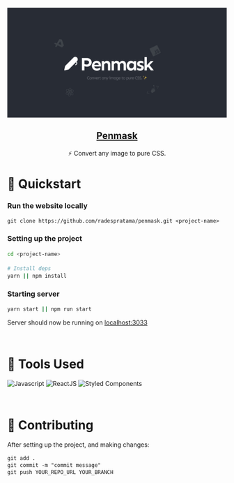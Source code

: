 <p align="center">
  <img align="center" src="https://github.com/radespratama/penmask/blob/main/public/static/banner-repo-penmask.jpg?raw=true" />
  <a href="https://penmask.vercel.app">
    <h2 align="center">Penmask</h2>
  </a>
</p> 
<p align="center">⚡ Convert any image to pure CSS.</p>

# 🚀 Quickstart

### Run the website locally

```
git clone https://github.com/radespratama/penmask.git <project-name>
```

### Setting up the project

```bash
cd <project-name>

# Install deps
yarn || npm install
```

### Starting server

```bash
yarn start || npm run start
```

Server should now be running on [localhost:3033](https://localhost:3033)

<br/>

# 🔧 Tools Used

![Javascript](https://img.shields.io/badge/Javascript-F7DF1E?style=for-the-badge&logo=Javascript&logoColor=black)
![ReactJS](https://img.shields.io/badge/ReactJs-1F2937?style=for-the-badge&logo=react&logoColor=white)
![Styled Components](https://img.shields.io/badge/Styled_Components-352DAC?style=for-the-badge&logo=StyledComponents&logoColor=white)

<br/>

# 🤞 Contributing

After setting up the project, and making changes:

```git
git add .
git commit -m "commit message"
git push YOUR_REPO_URL YOUR_BRANCH
```

